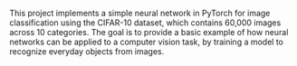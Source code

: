 This project implements a simple neural network in PyTorch for image classification using the CIFAR-10 dataset, which contains 60,000 images across 10 categories. 
The goal is to provide a basic example of how neural networks can be applied to a computer vision task, by training a model to recognize everyday objects from images.
